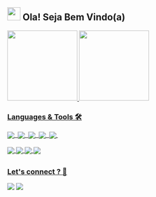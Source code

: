 <span align="left">
  
## <img src="https://raw.githubusercontent.com/iampavangandhi/iampavangandhi/master/gifs/Hi.gif" width="30px"> Ola! Seja Bem Vindo(a)
 </h2>
</span>

<div>
  <a href="https://github.com/phenricks">
  <img height="160em" src="https://github-readme-stats.vercel.app/api?username=phenricks&show_icons=true&theme=tokyonight"/>
  <img height="160em" src="https://github-readme-stats.vercel.app/api/top-langs/?username=phenricks&layout=compact&langs_count=16&theme=tokyonight"/>
</div>
  
  
  
<div style="display: inline_block">
  
  ### Languages & Tools 🛠️
  
  <img align="center" src="https://img.shields.io/badge/Python-3776AB?style=for-the-badge&logo=python&logoColor=white">&nbsp;
  <img align="center" src="https://img.shields.io/badge/JavaScript-323330?style=for-the-badge&logo=javascript&logoColor=F7DF1E">&nbsp;
  <img align="center" src="https://img.shields.io/badge/HTML5-E34F26?style=for-the-badge&logo=html5&logoColor=white">&nbsp;
  <img align="center" src="https://img.shields.io/badge/CSS3-1572B6?style=for-the-badge&logo=css3&logoColor=white">&nbsp;
  <img align="center" src="https://img.shields.io/badge/Django-092E20?style=for-the-badge&logo=django&logoColor=green">&nbsp;
  <br>    
  <img align="center" src="https://img.shields.io/badge/Git-F05032?style=for-the-badge&logo=git&logoColor=white">
  <img align="center" src="https://img.shields.io/badge/Visual_Studio_Code-0078D4?style=for-the-badge&logo=visual%20studio%20code&logoColor=white">
  <img align="center" src="https://img.shields.io/badge/Ubuntu-E95420?style=for-the-badge&logo=ubuntu&logoColor=white">
  <img align="center" src="https://img.shields.io/badge/Shell_Script-121011?style=for-the-badge&logo=gnu-bash&logoColor=white">
  
</div>
  
  ##
  ### Let's connect ? :handshake:
<div style="display: inline_block">
  <a href="https://www.linkedin.com/in/pedrohrick/" target="_blank"><img src="https://img.shields.io/badge/LinkedIn-0077B5?style=for-the-badge&logo=linkedin&logoColor=white"/></a>
  <a href="mailto:pedrohricksilva@gmail.com" target="_blank"><img src="https://img.shields.io/badge/pedrohricksilva@gmail.com-D14836?style=for-the-badge&logo=gmail&logoColor=white"/><a/>
</div>
<!--
**phenricks/phenricks** is a ✨ _special_ ✨ repository because its `README.md` (this file) appears on your GitHub profile.

Here are some ideas to get you started:

- 🔭 I’m currently working on ...
- 🌱 I’m currently learning ...
- 👯 I’m looking to collaborate on ...
- 🤔 I’m looking for help with ...
- 💬 Ask me about ...
- 📫 How to reach me: ...
- 😄 Pronouns: ...
- ⚡ Fun fact: ...
-->
